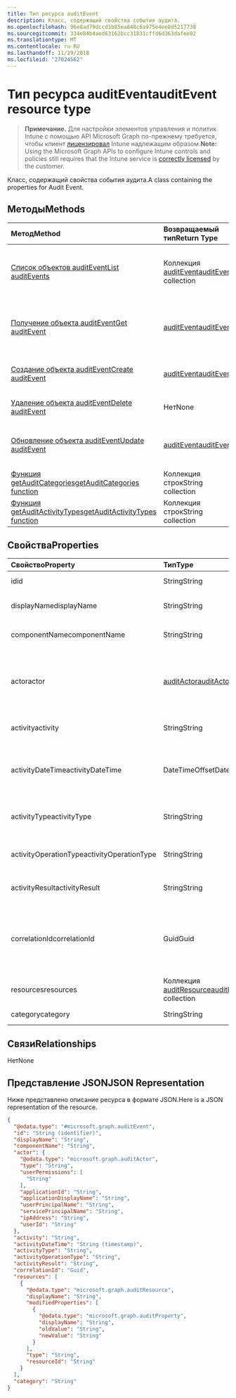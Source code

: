 ```yaml
---
title: Тип ресурса auditEvent
description: Класс, содержащий свойства события аудита.
ms.openlocfilehash: 96e8ad79dccd1b85ea848c6a975e4ee8d5217738
ms.sourcegitcommit: 334e84b4aed63162bcc31831cffd6d363dafee02
ms.translationtype: MT
ms.contentlocale: ru-RU
ms.lasthandoff: 11/29/2018
ms.locfileid: "27024562"
---
```

# <a name="auditevent-resource-type"></a><span data-ttu-id="5e48a-103">Тип ресурса auditEvent</span><span class="sxs-lookup"><span data-stu-id="5e48a-103">auditEvent resource type</span></span>

> <span data-ttu-id="5e48a-104">**Примечание.** Для настройки элементов управления и политик Intune с помощью API Microsoft Graph по-прежнему требуется, чтобы клиент [лицензировал](https://go.microsoft.com/fwlink/?linkid=839381) Intune надлежащим образом.</span><span class="sxs-lookup"><span data-stu-id="5e48a-104">**Note:** Using the Microsoft Graph APIs to configure Intune controls and policies still requires that the Intune service is [correctly licensed](https://go.microsoft.com/fwlink/?linkid=839381) by the customer.</span></span>

<span data-ttu-id="5e48a-105">Класс, содержащий свойства события аудита.</span><span class="sxs-lookup"><span data-stu-id="5e48a-105">A class containing the properties for Audit Event.</span></span>
## <a name="methods"></a><span data-ttu-id="5e48a-106">Методы</span><span class="sxs-lookup"><span data-stu-id="5e48a-106">Methods</span></span>
|<span data-ttu-id="5e48a-107">Метод</span><span class="sxs-lookup"><span data-stu-id="5e48a-107">Method</span></span>|<span data-ttu-id="5e48a-108">Возвращаемый тип</span><span class="sxs-lookup"><span data-stu-id="5e48a-108">Return Type</span></span>|<span data-ttu-id="5e48a-109">Описание</span><span class="sxs-lookup"><span data-stu-id="5e48a-109">Description</span></span>|
|:---|:---|:---|
|[<span data-ttu-id="5e48a-110">Список объектов auditEvent</span><span class="sxs-lookup"><span data-stu-id="5e48a-110">List auditEvents</span></span>](../api/intune-auditing-auditevent-list.md)|<span data-ttu-id="5e48a-111">Коллекция [auditEvent](../resources/intune-auditing-auditevent.md)</span><span class="sxs-lookup"><span data-stu-id="5e48a-111">[auditEvent](../resources/intune-auditing-auditevent.md) collection</span></span>|<span data-ttu-id="5e48a-112">Список свойств и связей объектов [auditEvent](../resources/intune-auditing-auditevent.md).</span><span class="sxs-lookup"><span data-stu-id="5e48a-112">List properties and relationships of the [auditEvent](../resources/intune-auditing-auditevent.md) objects.</span></span>|
|[<span data-ttu-id="5e48a-113">Получение объекта auditEvent</span><span class="sxs-lookup"><span data-stu-id="5e48a-113">Get auditEvent</span></span>](../api/intune-auditing-auditevent-get.md)|[<span data-ttu-id="5e48a-114">auditEvent</span><span class="sxs-lookup"><span data-stu-id="5e48a-114">auditEvent</span></span>](../resources/intune-auditing-auditevent.md)|<span data-ttu-id="5e48a-115">Чтение свойств и связей объекта [auditEvent](../resources/intune-auditing-auditevent.md).</span><span class="sxs-lookup"><span data-stu-id="5e48a-115">Read properties and relationships of the [auditEvent](../resources/intune-auditing-auditevent.md) object.</span></span>|
|[<span data-ttu-id="5e48a-116">Создание объекта auditEvent</span><span class="sxs-lookup"><span data-stu-id="5e48a-116">Create auditEvent</span></span>](../api/intune-auditing-auditevent-create.md)|[<span data-ttu-id="5e48a-117">auditEvent</span><span class="sxs-lookup"><span data-stu-id="5e48a-117">auditEvent</span></span>](../resources/intune-auditing-auditevent.md)|<span data-ttu-id="5e48a-118">Создание объекта [auditEvent](../resources/intune-auditing-auditevent.md).</span><span class="sxs-lookup"><span data-stu-id="5e48a-118">Create a new [auditEvent](../resources/intune-auditing-auditevent.md) object.</span></span>|
|[<span data-ttu-id="5e48a-119">Удаление объекта auditEvent</span><span class="sxs-lookup"><span data-stu-id="5e48a-119">Delete auditEvent</span></span>](../api/intune-auditing-auditevent-delete.md)|<span data-ttu-id="5e48a-120">Нет</span><span class="sxs-lookup"><span data-stu-id="5e48a-120">None</span></span>|<span data-ttu-id="5e48a-121">Удаляет объект [auditEvent](../resources/intune-auditing-auditevent.md).</span><span class="sxs-lookup"><span data-stu-id="5e48a-121">Deletes a [auditEvent](../resources/intune-auditing-auditevent.md).</span></span>|
|[<span data-ttu-id="5e48a-122">Обновление объекта auditEvent</span><span class="sxs-lookup"><span data-stu-id="5e48a-122">Update auditEvent</span></span>](../api/intune-auditing-auditevent-update.md)|[<span data-ttu-id="5e48a-123">auditEvent</span><span class="sxs-lookup"><span data-stu-id="5e48a-123">auditEvent</span></span>](../resources/intune-auditing-auditevent.md)|<span data-ttu-id="5e48a-124">Обновление свойств объекта [auditEvent](../resources/intune-auditing-auditevent.md).</span><span class="sxs-lookup"><span data-stu-id="5e48a-124">Update the properties of a [auditEvent](../resources/intune-auditing-auditevent.md) object.</span></span>|
|[<span data-ttu-id="5e48a-125">Функция getAuditCategories</span><span class="sxs-lookup"><span data-stu-id="5e48a-125">getAuditCategories function</span></span>](../api/intune-auditing-auditevent-getauditcategories.md)|<span data-ttu-id="5e48a-126">Коллекция строк</span><span class="sxs-lookup"><span data-stu-id="5e48a-126">String collection</span></span>|<span data-ttu-id="5e48a-127">Н/Д</span><span class="sxs-lookup"><span data-stu-id="5e48a-127">Not yet documented</span></span>|
|[<span data-ttu-id="5e48a-128">Функция getAuditActivityTypes</span><span class="sxs-lookup"><span data-stu-id="5e48a-128">getAuditActivityTypes function</span></span>](../api/intune-auditing-auditevent-getauditactivitytypes.md)|<span data-ttu-id="5e48a-129">Коллекция строк</span><span class="sxs-lookup"><span data-stu-id="5e48a-129">String collection</span></span>|<span data-ttu-id="5e48a-130">Н/Д</span><span class="sxs-lookup"><span data-stu-id="5e48a-130">Not yet documented</span></span>|

## <a name="properties"></a><span data-ttu-id="5e48a-131">Свойства</span><span class="sxs-lookup"><span data-stu-id="5e48a-131">Properties</span></span>
|<span data-ttu-id="5e48a-132">Свойство</span><span class="sxs-lookup"><span data-stu-id="5e48a-132">Property</span></span>|<span data-ttu-id="5e48a-133">Тип</span><span class="sxs-lookup"><span data-stu-id="5e48a-133">Type</span></span>|<span data-ttu-id="5e48a-134">Описание</span><span class="sxs-lookup"><span data-stu-id="5e48a-134">Description</span></span>|
|:---|:---|:---|
|<span data-ttu-id="5e48a-135">id</span><span class="sxs-lookup"><span data-stu-id="5e48a-135">id</span></span>|<span data-ttu-id="5e48a-136">String</span><span class="sxs-lookup"><span data-stu-id="5e48a-136">String</span></span>|<span data-ttu-id="5e48a-137">Ключ объекта.</span><span class="sxs-lookup"><span data-stu-id="5e48a-137">Key of the entity.</span></span>|
|<span data-ttu-id="5e48a-138">displayName</span><span class="sxs-lookup"><span data-stu-id="5e48a-138">displayName</span></span>|<span data-ttu-id="5e48a-139">String</span><span class="sxs-lookup"><span data-stu-id="5e48a-139">String</span></span>|<span data-ttu-id="5e48a-140">Отображаемое имя события.</span><span class="sxs-lookup"><span data-stu-id="5e48a-140">Event display name.</span></span>|
|<span data-ttu-id="5e48a-141">componentName</span><span class="sxs-lookup"><span data-stu-id="5e48a-141">componentName</span></span>|<span data-ttu-id="5e48a-142">String</span><span class="sxs-lookup"><span data-stu-id="5e48a-142">String</span></span>|<span data-ttu-id="5e48a-143">Имя компонента.</span><span class="sxs-lookup"><span data-stu-id="5e48a-143">Component name.</span></span>|
|<span data-ttu-id="5e48a-144">actor</span><span class="sxs-lookup"><span data-stu-id="5e48a-144">actor</span></span>|[<span data-ttu-id="5e48a-145">auditActor</span><span class="sxs-lookup"><span data-stu-id="5e48a-145">auditActor</span></span>](../resources/intune-auditing-auditactor.md)|<span data-ttu-id="5e48a-146">Пользователь AAD и приложение, связанные с событием аудита.</span><span class="sxs-lookup"><span data-stu-id="5e48a-146">AAD user and application that are associated with the audit event.</span></span>|
|<span data-ttu-id="5e48a-147">activity</span><span class="sxs-lookup"><span data-stu-id="5e48a-147">activity</span></span>|<span data-ttu-id="5e48a-148">String</span><span class="sxs-lookup"><span data-stu-id="5e48a-148">String</span></span>|<span data-ttu-id="5e48a-149">Понятное имя действия.</span><span class="sxs-lookup"><span data-stu-id="5e48a-149">Friendly name of the activity.</span></span>|
|<span data-ttu-id="5e48a-150">activityDateTime</span><span class="sxs-lookup"><span data-stu-id="5e48a-150">activityDateTime</span></span>|<span data-ttu-id="5e48a-151">DateTimeOffset</span><span class="sxs-lookup"><span data-stu-id="5e48a-151">DateTimeOffset</span></span>|<span data-ttu-id="5e48a-152">Дата и время выполнения действия (в формате UTC).</span><span class="sxs-lookup"><span data-stu-id="5e48a-152">The date time in UTC when the activity was performed.</span></span>|
|<span data-ttu-id="5e48a-153">activityType</span><span class="sxs-lookup"><span data-stu-id="5e48a-153">activityType</span></span>|<span data-ttu-id="5e48a-154">String</span><span class="sxs-lookup"><span data-stu-id="5e48a-154">String</span></span>|<span data-ttu-id="5e48a-155">Тип выполненного действия.</span><span class="sxs-lookup"><span data-stu-id="5e48a-155">The type of activity that was being performed.</span></span>|
|<span data-ttu-id="5e48a-156">activityOperationType</span><span class="sxs-lookup"><span data-stu-id="5e48a-156">activityOperationType</span></span>|<span data-ttu-id="5e48a-157">String</span><span class="sxs-lookup"><span data-stu-id="5e48a-157">String</span></span>|<span data-ttu-id="5e48a-158">Тип операции HTTP для действия.</span><span class="sxs-lookup"><span data-stu-id="5e48a-158">The HTTP operation type of the activity.</span></span>|
|<span data-ttu-id="5e48a-159">activityResult</span><span class="sxs-lookup"><span data-stu-id="5e48a-159">activityResult</span></span>|<span data-ttu-id="5e48a-160">String</span><span class="sxs-lookup"><span data-stu-id="5e48a-160">String</span></span>|<span data-ttu-id="5e48a-161">Результат действия.</span><span class="sxs-lookup"><span data-stu-id="5e48a-161">The result of the activity.</span></span>|
|<span data-ttu-id="5e48a-162">correlationId</span><span class="sxs-lookup"><span data-stu-id="5e48a-162">correlationId</span></span>|<span data-ttu-id="5e48a-163">Guid</span><span class="sxs-lookup"><span data-stu-id="5e48a-163">Guid</span></span>|<span data-ttu-id="5e48a-164">Идентификатор клиентского запроса, используемый для согласования действий в системе.</span><span class="sxs-lookup"><span data-stu-id="5e48a-164">The client request Id that is used to correlate activity within the system.</span></span>|
|<span data-ttu-id="5e48a-165">resources</span><span class="sxs-lookup"><span data-stu-id="5e48a-165">resources</span></span>|<span data-ttu-id="5e48a-166">Коллекция [auditResource](../resources/intune-auditing-auditresource.md)</span><span class="sxs-lookup"><span data-stu-id="5e48a-166">[auditResource](../resources/intune-auditing-auditresource.md) collection</span></span>|<span data-ttu-id="5e48a-167">Изменяемые ресурсы.</span><span class="sxs-lookup"><span data-stu-id="5e48a-167">Resources being modified.</span></span>|
|<span data-ttu-id="5e48a-168">category</span><span class="sxs-lookup"><span data-stu-id="5e48a-168">category</span></span>|<span data-ttu-id="5e48a-169">String</span><span class="sxs-lookup"><span data-stu-id="5e48a-169">String</span></span>|<span data-ttu-id="5e48a-170">Категория аудита.</span><span class="sxs-lookup"><span data-stu-id="5e48a-170">Audit category.</span></span>|

## <a name="relationships"></a><span data-ttu-id="5e48a-171">Связи</span><span class="sxs-lookup"><span data-stu-id="5e48a-171">Relationships</span></span>
<span data-ttu-id="5e48a-172">Нет</span><span class="sxs-lookup"><span data-stu-id="5e48a-172">None</span></span>
## <a name="json-representation"></a><span data-ttu-id="5e48a-173">Представление JSON</span><span class="sxs-lookup"><span data-stu-id="5e48a-173">JSON Representation</span></span>
<span data-ttu-id="5e48a-174">Ниже представлено описание ресурса в формате JSON.</span><span class="sxs-lookup"><span data-stu-id="5e48a-174">Here is a JSON representation of the resource.</span></span>
<!-- {
  "blockType": "resource",
  "keyProperty": "id",
  "@odata.type": "microsoft.graph.auditEvent"
}
-->
``` json
{
  "@odata.type": "#microsoft.graph.auditEvent",
  "id": "String (identifier)",
  "displayName": "String",
  "componentName": "String",
  "actor": {
    "@odata.type": "microsoft.graph.auditActor",
    "type": "String",
    "userPermissions": [
      "String"
    ],
    "applicationId": "String",
    "applicationDisplayName": "String",
    "userPrincipalName": "String",
    "servicePrincipalName": "String",
    "ipAddress": "String",
    "userId": "String"
  },
  "activity": "String",
  "activityDateTime": "String (timestamp)",
  "activityType": "String",
  "activityOperationType": "String",
  "activityResult": "String",
  "correlationId": "Guid",
  "resources": [
    {
      "@odata.type": "microsoft.graph.auditResource",
      "displayName": "String",
      "modifiedProperties": [
        {
          "@odata.type": "microsoft.graph.auditProperty",
          "displayName": "String",
          "oldValue": "String",
          "newValue": "String"
        }
      ],
      "type": "String",
      "resourceId": "String"
    }
  ],
  "category": "String"
}
```



